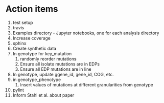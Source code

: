 # Action items
1. test setup
1. travis
1. Examples directory - Jupyter notebooks, one for each analysis directory
1. Increase coverage
1. sphinx
1. Create synthetic data
  1. In genotype for key\_mutation
     1. randomly reorder mutations
     1. Ensure all isolate mutations are in EDPs
     1. Ensure all EDP mutations are in line
  1. In genotype, update ggene\_id, gene\_id, COG, etc.
  1. in genotype\_phenotype 
     1. Insert values of mutations at different granularities
        from genotype
1. pylint
1. Inform Stahl et al. about paper
